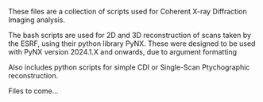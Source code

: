 These files are a collection of scripts used for Coherent X-ray Diffraction Imaging analysis.

The bash scripts are used for 2D and 3D reconstruction of scans taken by the ESRF, using their python library PyNX.
These were designed to be used with PyNX version 2024.1.X and onwards, due to argument formatting

Also includes python scripts for simple CDI or Single-Scan Ptychographic reconstruction.

Files to come...
